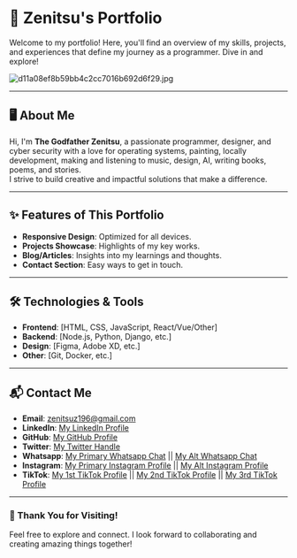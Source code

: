 # 🌟 Zenitsu's Portfolio

Welcome to my portfolio! Here, you'll find an overview of my skills, projects, and experiences that define my journey as a programmer. Dive in and explore!

![d11a08ef8b59bb4c2cc7016b692d6f29.jpg](https://github.com/user-attachments/assets/47a97793-4471-4e3a-9822-a064c491d075)

---

## 🖥️ About Me

Hi, I'm **The Godfather Zenitsu**, a passionate programmer, designer, and cyber security with a love for operating systems, painting, locally development, making and listening to music, design, AI, writing books, poems, and stories.  
I strive to build creative and impactful solutions that make a difference.  

---

## ✨ Features of This Portfolio

- **Responsive Design**: Optimized for all devices.
- **Projects Showcase**: Highlights of my key works.
- **Blog/Articles**: Insights into my learnings and thoughts.
- **Contact Section**: Easy ways to get in touch.

---

## 🛠️ Technologies & Tools

- **Frontend**: [HTML, CSS, JavaScript, React/Vue/Other]
- **Backend**: [Node.js, Python, Django, etc.]
- **Design**: [Figma, Adobe XD, etc.]
- **Other**: [Git, Docker, etc.]

---

## 📬 Contact Me

- **Email**: [zenitsuz196@gmail.com](zenitsuz196@gmail.com)
- **LinkedIn**: [My LinkedIn Profile](https://www.linkedin.com/in/zenitsu-godfather-b04479317?trk=contact-info)
- **GitHub**: [My GitHub Profile](https://github.com/yourusername)
- **Twitter**: [My Twitter Handle](https://x.com/zenitsuz196?t=SGPhcBZOufLX12IJRqBETA&s=09)
- **Whatsapp**: [My Primary Whatsapp Chat](https://wa.me/+201156280809) || [My Alt Whatsapp Chat](https://wa.me/+201044602148)
- **Instagram**: [My Primary Instagram Profile](https://www.instagram.com/godfather_zenitsu/profilecard/?igsh=YjhicTd0aTh5YnJ1) || [My Alt Instagram Profile](https://www.instagram.com/dabi_the_knower/profilecard/?igsh=MWIzYWdwZ3M0ZHA4Ng==)
- **TikTok**: [My 1st TikTok Profile](https://www.tiktok.com/@godfather_zenitsu?_t=ZS-8slYin2zBic&_r=1) || [My 2nd TikTok Profile](https://www.tiktok.com/@dabi_tf?_t=ZS-8slYk1ez3fM&_r=1) || [My 3rd TikTok Profile](https://www.tiktok.com/@blind_isagi?_t=ZS-8slYkdAa8WI&_r=1)

---

### 🌟 Thank You for Visiting!

Feel free to explore and connect. I look forward to collaborating and creating amazing things together!